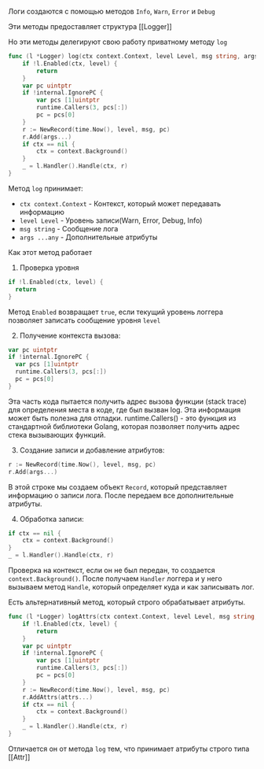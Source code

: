 Логи создаются с помощью методов `Info`, `Warn`, `Error` и `Debug`

Эти методы предоставляет структура [[Logger]]

Но эти методы делегируют свою работу приватному методу `log`

```go
func (l *Logger) log(ctx context.Context, level Level, msg string, args ...any) {
	if !l.Enabled(ctx, level) {
		return
	}
	var pc uintptr
	if !internal.IgnorePC {
		var pcs [1]uintptr
		runtime.Callers(3, pcs[:])
		pc = pcs[0]
	}
	r := NewRecord(time.Now(), level, msg, pc)
	r.Add(args...)
	if ctx == nil {
		ctx = context.Background()
	}
	_ = l.Handler().Handle(ctx, r)
}
```

Метод `log` принимает:
- `ctx context.Context` - Контекст, который может передавать информацию
- `level Level` - Уровень записи(Warn, Error, Debug, Info)
- `msg string` - Сообщение лога
- `args ...any` - Дополнительные атрибуты

Как этот метод работает

1. Проверка уровня

```go
if !l.Enabled(ctx, level) {
  return
}
```

Метод `Enabled` возвращает `true`, если текущий уровень логгера позволяет записать сообщение уровня `level`

2. Получение контекста вызова:

```go
var pc uintptr
if !internal.IgnorePC {
  var pcs [1]uintptr
  runtime.Callers(3, pcs[:])
  pc = pcs[0]
}
```

Эта часть кода пытается получить адрес вызова функции (stack trace) для определения места в коде, где был вызван log. Эта информация может быть полезна для отладки. runtime.Callers() - это функция из стандартной библиотеки Golang, которая позволяет получить адрес стека вызывающих функций.

3. Создание записи и добавление атрибутов:

```go
r := NewRecord(time.Now(), level, msg, pc)
r.Add(args...)
```

В этой строке мы создаем объект `Record`, который представляет информацию о записи лога. После передаем все дополнительные атрибуты.

4. Обработка записи:

```go
if ctx == nil {
	ctx = context.Background()
}
_ = l.Handler().Handle(ctx, r)
```

Проверка на контекст, если он не был передан, то создается `context.Background()`. После получаем `Handler` логгера и у него вызываем метод `Handle`, который определяет куда и как записывать лог.

Есть альтернативный метод, который строго обрабатывает атрибуты.

```go
func (l *Logger) logAttrs(ctx context.Context, level Level, msg string, attrs ...Attr) {
	if !l.Enabled(ctx, level) {
		return
	}
	var pc uintptr
	if !internal.IgnorePC {
		var pcs [1]uintptr
		runtime.Callers(3, pcs[:])
		pc = pcs[0]
	}
	r := NewRecord(time.Now(), level, msg, pc)
	r.AddAttrs(attrs...)
	if ctx == nil {
		ctx = context.Background()
	}
	_ = l.Handler().Handle(ctx, r)
}
```

Отличается он от метода `log` тем, что принимает атрибуты строго типа [[Attr]]

